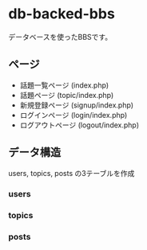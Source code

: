 # db-backed-bbs
データベースを使ったBBSです。
## ページ
- 話題一覧ページ (index.php)
- 話題ページ (topic/index.php)
- 新規登録ページ (signup/index.php)
- ログインページ (login/index.php)
- ログアウトページ (logout/index.php)
## データ構造
users, topics, posts の3テーブルを作成
### users
### topics
### posts
